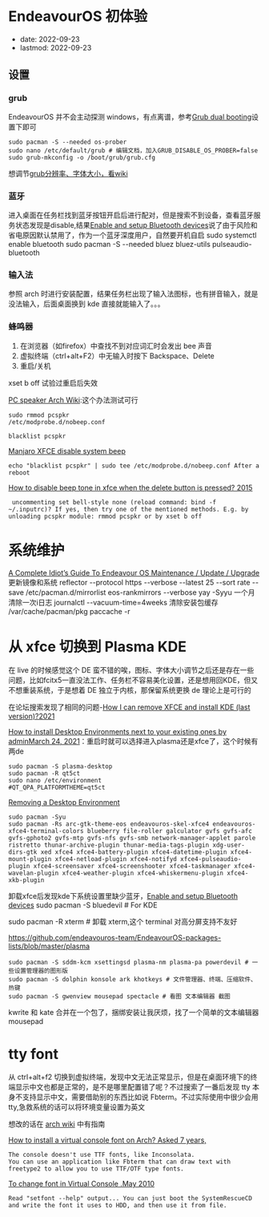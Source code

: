 # EndeavourOS 初体验
- date: 2022-09-23
- lastmod: 2022-09-23

## 设置
### grub

EndeavourOS 并不会主动探测 windows，有点离谱，参考[Grub dual booting](https://discovery.endeavouros.com/grub-and-refind/grub-dual-booting/2021/07/)设置下即可

    sudo pacman -S --needed os-prober
    sudo nano /etc/default/grub # 编辑文档，加入GRUB_DISABLE_OS_PROBER=false
    sudo grub-mkconfig -o /boot/grub/grub.cfg

想调节[grub分辨率、字体大小，看wiki](https://wiki.archlinux.org/title/HiDPI#GRUB)

### 蓝牙

进入桌面在任务栏找到蓝牙按钮开启后进行配对，但是搜索不到设备，查看蓝牙服务状态发现是disable,结果[Enable and setup Bluetooth devices](https://discovery.endeavouros.com/bluetooth/bluetooth/2021/03/)说了由于风险和省电原因默认禁用了，作为一个蓝牙深度用户，自然要开机自启
    sudo systemctl enable bluetooth
    sudo pacman -S --needed bluez bluez-utils pulseaudio-bluetooth
    
### 输入法

参照 arch 时进行安装配置，结果任务栏出现了输入法图标，也有拼音输入，就是没法输入，后面桌面换到 kde 直接就能输入了。。。

### 蜂鸣器

1. 在浏览器（如firefox）中查找不到对应词汇时会发出 bee 声音
2. 虚拟终端（ctrl+alt+F2）中无输入时按下 Backspace、Delete
3. 重启/关机

xset b off 试验过重启后失效

[PC speaker Arch Wiki](https://wiki.archlinux.org/title/PC_speaker#Globally):这个办法测试可行

    sudo rmmod pcspkr
    /etc/modprobe.d/nobeep.conf

    blacklist pcspkr

[Manjaro XFCE disable system beep](https://forum.manjaro.org/t/manjaro-xfce-disable-system-beep/102538)

    echo "blacklist pcspkr" | sudo tee /etc/modprobe.d/nobeep.conf After a reboot

[How to disable beep tone in xfce when the delete button is pressed? 2015](https://unix.stackexchange.com/questions/214607/how-to-disable-beep-tone-in-xfce-when-the-delete-button-is-pressed)

     uncommenting set bell-style none (reload command: bind -f ~/.inputrc)? If yes, then try one of the mentioned methods. E.g. by unloading pcspkr module: rmmod pcspkr or by xset b off

# 系统维护

[A Complete Idiot’s Guide To Endeavour OS Maintenance / Update / Upgrade](https://forum.endeavouros.com/t/a-complete-idiots-guide-to-endeavour-os-maintenance-update-upgrade/25184)
    更新镜像和系统
    reflector --protocol https --verbose --latest 25 --sort rate --save /etc/pacman.d/mirrorlist
    eos-rankmirrors --verbose
    yay -Syyu
    一个月清除一次i日志
    journalctl --vacuum-time=4weeks
    清除安装包缓存 /var/cache/pacman/pkg
    paccache -r

# 从 xfce 切换到 Plasma KDE

在 live 的时候感觉这个 DE 蛮不错的唉，图标、字体大小调节之后还是存在一些问题，比如fcitx5一直没法工作、任务栏不容易美化设置，还是想用回KDE，但又不想重装系统，于是想着 DE 独立于内核，那保留系统更换 de 理论上是可行的

在论坛搜索发现了相同的问题-[How I can remove XFCE and install KDE (last version)?2021](https://forum.endeavouros.com/t/how-i-can-remove-xfce-and-install-kde-last-version/14123/3)

[How to install Desktop Environments next to your existing ones by adminMarch 24, 2021](https://discovery.endeavouros.com/desktop-environments/how-to-install-desktop-environments-next-to-your-existing-ones/2021/03/)：重启时就可以选择进入plasma还是xfce了，这个时候有两de

    sudo pacman -S plasma-desktop
    sudo pacman -R qt5ct
    sudo nano /etc/environment
    #QT_QPA_PLATFORMTHEME=qt5ct

[Removing a Desktop Environment](https://discovery.endeavouros.com/desktop-environments/removing-a-desktop-environment/2021/03/)

    sudo pacman -Syu
    sudo pacman -Rs arc-gtk-theme-eos endeavouros-skel-xfce4 endeavouros-xfce4-terminal-colors blueberry file-roller galculator gvfs gvfs-afc gvfs-gphoto2 gvfs-mtp gvfs-nfs gvfs-smb network-manager-applet parole ristretto thunar-archive-plugin thunar-media-tags-plugin xdg-user-dirs-gtk xed xfce4 xfce4-battery-plugin xfce4-datetime-plugin xfce4-mount-plugin xfce4-netload-plugin xfce4-notifyd xfce4-pulseaudio-plugin xfce4-screensaver xfce4-screenshooter xfce4-taskmanager xfce4-wavelan-plugin xfce4-weather-plugin xfce4-whiskermenu-plugin xfce4-xkb-plugin

卸载xfce后发现kde下系统设置里缺少蓝牙，[Enable and setup Bluetooth devices](https://discovery.endeavouros.com/bluetooth/bluetooth/2021/03/)
    sudo pacman -S bluedevil    # For KDE

sudo pacman -R xterm    # 卸载 xterm,这个 terminal 对高分屏支持不友好

https://github.com/endeavouros-team/EndeavourOS-packages-lists/blob/master/plasma

    sudo pacman -S sddm-kcm xsettingsd plasma-nm plasma-pa powerdevil # 一些设置管理器的图形版
    sudo pacman -S dolphin konsole ark khotkeys # 文件管理器、终端、压缩软件、热键
    sudo pacman -S gwenview mousepad spectacle # 看图 文本编辑器 截图

kwrite 和 kate 合并在一个包了，捆绑安装让我厌烦，找了一个简单的文本编辑器 mousepad

# tty font

从 ctrl+alt+f2 切换到虚拟终端，发现中文无法正常显示，但是在桌面环境下的终端显示中文也都是正常的，是不是哪里配置错了呢？不过搜索了一番后发现 tty 本身不支持显示中文，需要借助别的东西比如说 Fbterm。不过实际使用中很少会用 tty,急救系统的话可以将环境变量设置为英文

想改的话在 [arch wiki](https://wiki.archlinux.org/title/Linux_console) 中有指南

[How to install a virtual console font on Arch? Asked 7 years,](https://unix.stackexchange.com/questions/206040/how-to-install-a-virtual-console-font-on-arch)

	The console doesn't use TTF fonts, like Inconsolata.
	You can use an application like Fbterm that can draw text with freetype2 to allow you to use TTF/OTF type fonts.


[To change font in Virtual Console .May 2010](https://www.linuxquestions.org/questions/linux-newbie-8/to-change-font-in-virtual-console-819721/)

    Read "setfont --help" output... You can just boot the SystemRescueCD and write the font it uses to HDD, and then use it from file.